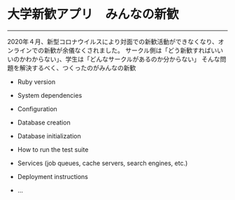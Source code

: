 # 大学新歓アプリ　みんなの新歓

---
2020年４月、新型コロナウイルスにより対面での新歓活動ができなくなり、オンラインでの新歓が余儀なくされました。
サークル側は「どう新歓すればいいいのかわからない」、学生は「どんなサークルがあるのか分からない」
そんな問題を解決するべく、つくったのがみんなの新歓

* Ruby version

* System dependencies

* Configuration

* Database creation

* Database initialization

* How to run the test suite

* Services (job queues, cache servers, search engines, etc.)

* Deployment instructions

* ...
